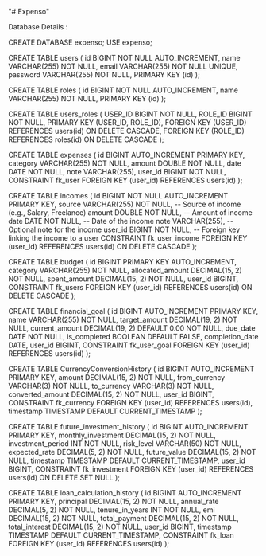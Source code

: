 "# Expenso" 

Database Details :

CREATE DATABASE expenso;
USE expenso;

CREATE TABLE users (
    id BIGINT NOT NULL AUTO_INCREMENT,
    name VARCHAR(255) NOT NULL,
    email VARCHAR(255) NOT NULL UNIQUE,
    password VARCHAR(255) NOT NULL,
    PRIMARY KEY (id)
);

CREATE TABLE roles (
    id BIGINT NOT NULL AUTO_INCREMENT,
    name VARCHAR(255) NOT NULL,
    PRIMARY KEY (id)
);

CREATE TABLE users_roles (
    USER_ID BIGINT NOT NULL,
    ROLE_ID BIGINT NOT NULL,
    PRIMARY KEY (USER_ID, ROLE_ID),
    FOREIGN KEY (USER_ID) REFERENCES users(id) ON DELETE CASCADE,
    FOREIGN KEY (ROLE_ID) REFERENCES roles(id) ON DELETE CASCADE
);

CREATE TABLE expenses (
    id BIGINT AUTO_INCREMENT PRIMARY KEY,
    category VARCHAR(255) NOT NULL,
    amount DOUBLE NOT NULL,
    date DATE NOT NULL,
    note VARCHAR(255),
    user_id BIGINT NOT NULL,
    CONSTRAINT fk_user FOREIGN KEY (user_id) REFERENCES users(id)
);

CREATE TABLE incomes (
    id BIGINT NOT NULL AUTO_INCREMENT PRIMARY KEY,
    source VARCHAR(255) NOT NULL,     -- Source of income (e.g., Salary, Freelance)
    amount DOUBLE NOT NULL,           -- Amount of income
    date DATE NOT NULL,               -- Date of the income
    note VARCHAR(255),                -- Optional note for the income
    user_id BIGINT NOT NULL,          -- Foreign key linking the income to a user
    CONSTRAINT fk_user_income FOREIGN KEY (user_id) REFERENCES users(id) ON DELETE CASCADE
);

CREATE TABLE budget (
    id BIGINT PRIMARY KEY AUTO_INCREMENT,
    category VARCHAR(255) NOT NULL,
    allocated_amount DECIMAL(15, 2) NOT NULL,
    spent_amount DECIMAL(15, 2) NOT NULL,
    user_id BIGINT,
    CONSTRAINT fk_users FOREIGN KEY (user_id) REFERENCES users(id) ON DELETE CASCADE
);


CREATE TABLE financial_goal (
    id BIGINT AUTO_INCREMENT PRIMARY KEY,
    name VARCHAR(255) NOT NULL,
    target_amount DECIMAL(19, 2) NOT NULL,
    current_amount DECIMAL(19, 2) DEFAULT 0.00 NOT NULL,
    due_date DATE NOT NULL,
    is_completed BOOLEAN DEFAULT FALSE,
    completion_date DATE,
    user_id BIGINT,
    CONSTRAINT fk_user_goal FOREIGN KEY (user_id) REFERENCES users(id)
);

CREATE TABLE CurrencyConversionHistory (
    id BIGINT AUTO_INCREMENT PRIMARY KEY,
    amount DECIMAL(15, 2) NOT NULL,
    from_currency VARCHAR(3) NOT NULL,
    to_currency VARCHAR(3) NOT NULL,
    converted_amount DECIMAL(15, 2) NOT NULL,
    user_id BIGINT,
    CONSTRAINT fk_currency FOREIGN KEY (user_id) REFERENCES users(id),
    timestamp TIMESTAMP DEFAULT CURRENT_TIMESTAMP
);

CREATE TABLE future_investment_history (
    id BIGINT AUTO_INCREMENT PRIMARY KEY,
    monthly_investment DECIMAL(15, 2) NOT NULL,
    investment_period INT NOT NULL,
    risk_level VARCHAR(50) NOT NULL,
    expected_rate DECIMAL(5, 2) NOT NULL,
    future_value DECIMAL(15, 2) NOT NULL,
    timestamp TIMESTAMP DEFAULT CURRENT_TIMESTAMP,
    user_id BIGINT,
    CONSTRAINT fk_investment FOREIGN KEY (user_id) REFERENCES users(id) ON DELETE SET NULL
);


CREATE TABLE loan_calculation_history (
    id BIGINT AUTO_INCREMENT PRIMARY KEY,
    principal DECIMAL(15, 2) NOT NULL,
    annual_rate DECIMAL(5, 2) NOT NULL,
    tenure_in_years INT NOT NULL,
    emi DECIMAL(15, 2) NOT NULL,
    total_payment DECIMAL(15, 2) NOT NULL,
    total_interest DECIMAL(15, 2) NOT NULL,
    user_id BIGINT,
    timestamp TIMESTAMP DEFAULT CURRENT_TIMESTAMP,
    CONSTRAINT fk_loan FOREIGN KEY (user_id) REFERENCES users(id)
);
